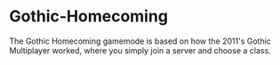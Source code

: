 # Gothic-Homecoming
The Gothic Homecoming gamemode is based on how the 2011's Gothic Multiplayer worked, where you simply join a server and choose a class. 
